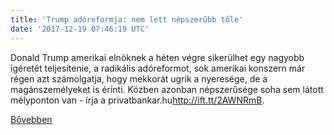 ```yaml
---
title: 'Trump adóreformja: nem lett népszerűbb tőle'
date: '2017-12-19 07:46:19 UTC'
---
```


Donald Trump amerikai elnöknek a héten végre sikerülhet egy nagyobb ígéretét teljesítenie, a radikális adóreformot, sok amerikai konszern már régen azt számolgatja, hogy mekkorát ugrik a nyeresége, de a magánszemélyeket is érinti. Közben azonban népszerűsége soha sem látott mélyponton van - írja a privatbankar.hu<http://ift.tt/2AWNRmB>.


[Bővebben](http://ift.tt/2D223w3)
